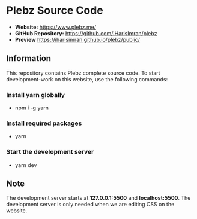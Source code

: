 # Plebz Source Code

* **Website:** https://www.plebz.me/
* **GitHub Repository:** https://github.com/IHarisImran/plebz
* **Preview** https://iharisimran.github.io/plebz/public/

## Information

This repository contains Plebz complete source code. To start development-work on this website, use the following commands:

### Install yarn globally

* npm i -g yarn

### Install required packages

* yarn

### Start the development server

* yarn dev

## Note

The development server starts at **127.0.0.1:5500** and **localhost:5500**. The development server is only needed when we are editing CSS on the website.
